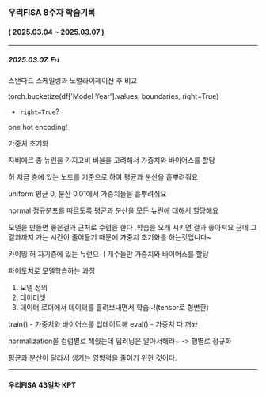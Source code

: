 ### 우리FISA 8주차 학습기록
#### ( 2025.03.04 ~ 2025.03.07 )
***
##### 2025.03.07. Fri

스탠다드 스케일링과 노멀라이제이션 후 비교



torch.bucketize(df['Model Year'].values, boundaries, right=True)
- `right=True`?

one hot encoding!

가중치 초기화

자비에르
총 뉴런을 가지고비 비율을 고려해서 가중치와 바이어스를 할당


허
지금 층에 있는 노드를 기준으로 하여 평균과 분산을 흩뿌려줘요

uniform
평균 0, 분산 0.01에서 가중치들을 흩뿌려줘요

normal
정규분포를 따르도록 평균과 분산을 모든 뉴런에 대해서 할당해요

모델을 만들면 좋은결과 근처로 수렴을 한다 .학습을 오래 시키면 결과 좋아져요 근데 그 결과까지 가는 시간이 줄어들기 때문에 가중치 초기화를 하는것입니다~

카이밍 허
자기층에 있는 뉴런으 ㅣ개수들만 가중치와 바이어스를 할당


파이토치로 모델학습하는 과정
1. 모델 정의
2. 데이터셋
3. 데이터 로더에서 데이터를 흘려보내면서 학습~!(tensor로 형변환)


train() - 가중치와 바이어스를 업데이트해
eval() - 가중치 다 꺼놔

normalization을 컬럼별로 해줬는데 딥러닝은 알아서해라~
-> 행별로 정규화

평균과 분산이 달라서 생기는 영향력을 줄이기 위한 것이다.


***
#### 우리FISA 43일차 KPT